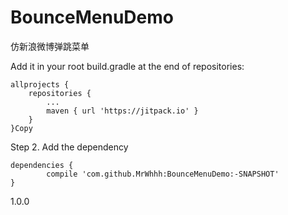 # BounceMenuDemo
仿新浪微博弹跳菜单


Add it in your root build.gradle at the end of repositories:

	allprojects {
		repositories {
			...
			maven { url 'https://jitpack.io' }
		}
	}Copy
Step 2. Add the dependency

	dependencies {
	        compile 'com.github.MrWhhh:BounceMenuDemo:-SNAPSHOT'
	}

1.0.0
